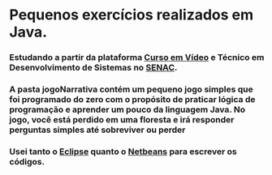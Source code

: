 # Pequenos exercícios realizados em Java.
### Estudando a partir da plataforma [Curso em Vídeo](https://www.cursoemvideo.com/) e Técnico em Desenvolvimento de Sistemas no [SENAC](https://www.ead.senac.br/cursos-tecnicos/tecnico-em-desenvolvimento-de-sistemas/).

### A pasta jogoNarrativa contém um pequeno jogo simples que foi programado do zero com o propósito de praticar lógica de programação e aprender um pouco da linguagem Java. No jogo, você está perdido em uma floresta e irá responder perguntas simples até sobreviver ou perder

### Usei tanto o [Eclipse](https://www.eclipse.org/downloads/) quanto o [Netbeans](https://netbeans.apache.org/download/index.html) para escrever os códigos.

